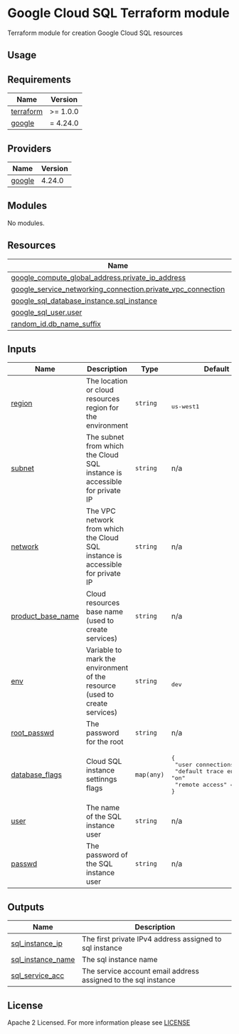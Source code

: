 # Google Cloud SQL Terraform module
Terraform module for creation Google Cloud SQL resources

## Usage

<!-- BEGIN_TF_DOCS -->
## Requirements
| Name                                                                      | Version  |
| ------------------------------------------------------------------------- | -------- |
| <a name="requirement_terraform"></a> [terraform](#requirement\_terraform) | >= 1.0.0 |
| <a name="requirement_google"></a> [google](#requirement\_google)          | = 4.24.0 |

## Providers
| Name                                                       | Version |
| ---------------------------------------------------------- | ------- |
| <a name="provider_google"></a> [google](#provider\_google) | 4.24.0  |

## Modules
No modules.

## Resources
| Name                                                                                                                                                                        | Type     |
| --------------------------------------------------------------------------------------------------------------------------------------------------------------------------- | -------- |
| [google_compute_global_address.private_ip_address](https://registry.terraform.io/providers/hashicorp/google/latest/docs/resources/compute_global_address)                   | resource |
| [google_service_networking_connection.private_vpc_connection](https://registry.terraform.io/providers/hashicorp/google/latest/docs/resources/service_networking_connection) | resource |
| [google_sql_database_instance.sql_instance](https://registry.terraform.io/providers/hashicorp/google/latest/docs/resources/sql_database_instance)                           | resource |
| [google_sql_user.user](https://registry.terraform.io/providers/hashicorp/google/latest/docs/resources/sql_user)                                                             | resource |
| [random_id.db_name_suffix](https://registry.terraform.io/providers/hashicorp/random/latest/docs/resources/id)                                                               | resource |



## Inputs
| Name                                                                                      | Description                                                                    | Type       | Default                                                                                                                     | Required |
| ----------------------------------------------------------------------------------------- | ------------------------------------------------------------------------------ | ---------- | --------------------------------------------------------------------------------------------------------------------------- | :------: |
| <a name="input_region"></a> [region](#input\_region)                                      | The location or cloud resources region for the environment                     | `string`   | <pre><br>us-west1</pre>                                                                                                     |   yes    |
| <a name="input_subnet"></a> [subnet](#input\_subnet)                                      | The subnet from which the Cloud SQL instance is accessible for private IP      | `string`   | n/a                                                                                                                         |   yes    |
| <a name="input_network"></a> [network](#input\_network)                                   | The VPC network from which the Cloud SQL instance is accessible for private IP | `string`   | n/a                                                                                                                         |   yes    |
| <a name="input_product_base_name"></a> [product\_base\_name](#input\_product\_base\_name) | Cloud resources base name (used to create services)                            | `string`   | n/a                                                                                                                         |   yes    |
| <a name="input_env"></a> [env](#input\_env)                                               | Variable to mark the environment of the resource (used to create services)     | `string`   | <pre><br>dev</pre>                                                                                                          |   yes    |
| <a name="input_root_passwd"></a> [root\_passwd](#input\_root\_passwd)                     | The password for the root                                                      | `string`   | n/a                                                                                                                         |   yes    |
| <a name="input_database_flags"></a> [database\_flags](#input\_database\_flags)            | Cloud SQL instance settinngs flags                                             | `map(any)` | <pre>{<br> "user connections"      = "15"<br> "default trace enabled" = "on"<br> "remote access"         = "off"<br>}</pre> |    no    |
| <a name="input_user"></a> [user](#input\_user)                                            | The name of the SQL instance user                                              | `string`   | n/a                                                                                                                         |   yes    |
| <a name="input_passwd"></a> [passwd](#input\_passwd)                                      | The password of the SQL instance user                                          | `string`   | n/a                                                                                                                         |   yes    |


## Outputs
| Name                                                                                        | Description                                                    |
| ------------------------------------------------------------------------------------------- | -------------------------------------------------------------- |
| <a name="output_sql_instance_ip"></a> [sql\_instance\_ip](#output\_sql\_instance\_ip)       | The first private IPv4 address assigned to sql instance        |
| <a name="output_sql_instance_name"></a> [sql\_instance\_name](#output\_sql\_instance\_name) | The sql instance name                                          |
| <a name="output_sql_service_acc"></a> [sql\_service\_acc](#output\_dp\_serverless\_secret)  | The service account email address assigned to the sql instance |

<!-- END_TF_DOCS -->

## License

Apache 2 Licensed. For more information please see [LICENSE](https://github.com/data-platform-hq/terraform-google-cloud-sql/blob/main/LICENSE)
